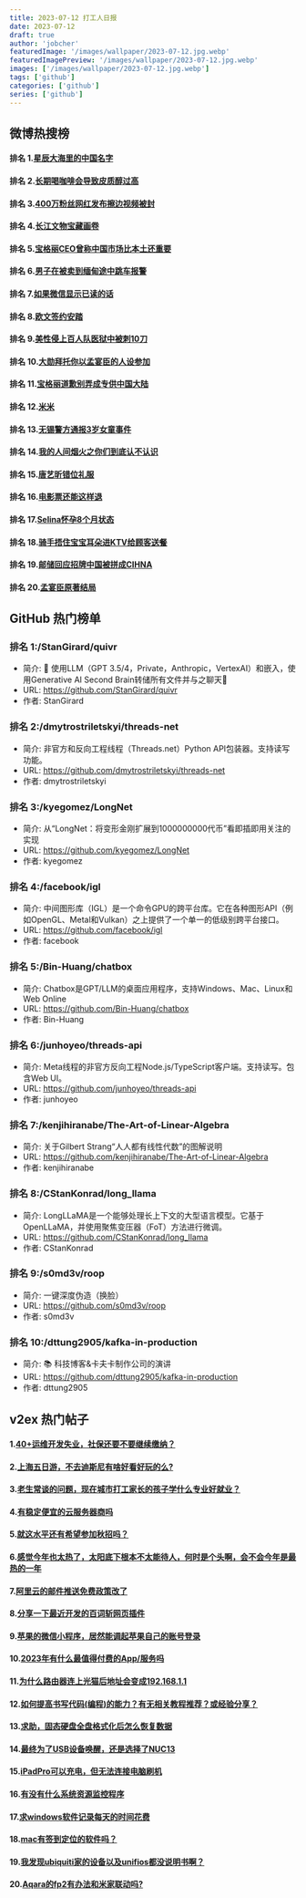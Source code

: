 ```yaml
---
title: 2023-07-12 打工人日报
date: 2023-07-12
draft: true
author: 'jobcher'
featuredImage: '/images/wallpaper/2023-07-12.jpg.webp'
featuredImagePreview: '/images/wallpaper/2023-07-12.jpg.webp'
images: ['/images/wallpaper/2023-07-12.jpg.webp']
tags: ['github']
categories: ['github']
series: ['github']
---
```


## 微博热搜榜

#### 排名 1.[星辰大海里的中国名字](https://s.weibo.com/weibo?q=星辰大海里的中国名字)
#### 排名 2.[长期喝咖啡会导致皮质醇过高](https://s.weibo.com/weibo?q=长期喝咖啡会导致皮质醇过高)
#### 排名 3.[400万粉丝网红发布擦边视频被封](https://s.weibo.com/weibo?q=400万粉丝网红发布擦边视频被封)
#### 排名 4.[长江文物宝藏画卷](https://s.weibo.com/weibo?q=长江文物宝藏画卷)
#### 排名 5.[宝格丽CEO曾称中国市场比本土还重要](https://s.weibo.com/weibo?q=宝格丽CEO曾称中国市场比本土还重要)
#### 排名 6.[男子在被卖到缅甸途中跳车报警](https://s.weibo.com/weibo?q=男子在被卖到缅甸途中跳车报警)
#### 排名 7.[如果微信显示已读的话](https://s.weibo.com/weibo?q=如果微信显示已读的话)
#### 排名 8.[欧文签约安踏](https://s.weibo.com/weibo?q=欧文签约安踏)
#### 排名 9.[美性侵上百人队医狱中被刺10刀](https://s.weibo.com/weibo?q=美性侵上百人队医狱中被刺10刀)
#### 排名 10.[大勋拜托你以孟宴臣的人设参加](https://s.weibo.com/weibo?q=大勋拜托你以孟宴臣的人设参加)
#### 排名 11.[宝格丽道歉别弄成专供中国大陆](https://s.weibo.com/weibo?q=宝格丽道歉别弄成专供中国大陆)
#### 排名 12.[米米](https://s.weibo.com/weibo?q=米米)
#### 排名 13.[无锡警方通报3岁女童事件](https://s.weibo.com/weibo?q=无锡警方通报3岁女童事件)
#### 排名 14.[我的人间烟火之你们到底认不认识](https://s.weibo.com/weibo?q=我的人间烟火之你们到底认不认识)
#### 排名 15.[唐艺昕错位礼服](https://s.weibo.com/weibo?q=唐艺昕错位礼服)
#### 排名 16.[电影票还能这样退](https://s.weibo.com/weibo?q=电影票还能这样退)
#### 排名 17.[Selina怀孕8个月状态](https://s.weibo.com/weibo?q=Selina怀孕8个月状态)
#### 排名 18.[骑手捂住宝宝耳朵进KTV给顾客送餐](https://s.weibo.com/weibo?q=骑手捂住宝宝耳朵进KTV给顾客送餐)
#### 排名 19.[邮储回应招牌中国被拼成CIHNA](https://s.weibo.com/weibo?q=邮储回应招牌中国被拼成CIHNA)
#### 排名 20.[孟宴臣原著结局](https://s.weibo.com/weibo?q=孟宴臣原著结局)
## GitHub 热门榜单

### 排名 1:/StanGirard/quivr
- 简介: 🧠 使用LLM（GPT 3.5/4，Private，Anthropic，VertexAI）和嵌入，使用Generative AI Second Brain转储所有文件并与之聊天🧠
- URL: https://github.com/StanGirard/quivr
- 作者: StanGirard 

### 排名 2:/dmytrostriletskyi/threads-net
- 简介: 非官方和反向工程线程（Threads.net）Python API包装器。支持读写功能。
- URL: https://github.com/dmytrostriletskyi/threads-net
- 作者: dmytrostriletskyi 

### 排名 3:/kyegomez/LongNet
- 简介: 从“LongNet：将变形金刚扩展到1000000000代币”看即插即用关注的实现
- URL: https://github.com/kyegomez/LongNet
- 作者: kyegomez 

### 排名 4:/facebook/igl
- 简介: 中间图形库（IGL）是一个命令GPU的跨平台库。它在各种图形API（例如OpenGL、Metal和Vulkan）之上提供了一个单一的低级别跨平台接口。
- URL: https://github.com/facebook/igl
- 作者: facebook 

### 排名 5:/Bin-Huang/chatbox
- 简介: Chatbox是GPT/LLM的桌面应用程序，支持Windows、Mac、Linux和Web Online
- URL: https://github.com/Bin-Huang/chatbox
- 作者: Bin-Huang 

### 排名 6:/junhoyeo/threads-api
- 简介: Meta线程的非官方反向工程Node.js/TypeScript客户端。支持读写。包含Web UI。
- URL: https://github.com/junhoyeo/threads-api
- 作者: junhoyeo 

### 排名 7:/kenjihiranabe/The-Art-of-Linear-Algebra
- 简介: 关于Gilbert Strang“人人都有线性代数”的图解说明
- URL: https://github.com/kenjihiranabe/The-Art-of-Linear-Algebra
- 作者: kenjihiranabe 

### 排名 8:/CStanKonrad/long_llama
- 简介: LongLLaMA是一个能够处理长上下文的大型语言模型。它基于OpenLLaMA，并使用聚焦变压器（FoT）方法进行微调。
- URL: https://github.com/CStanKonrad/long_llama
- 作者: CStanKonrad 

### 排名 9:/s0md3v/roop
- 简介: 一键深度伪造（换脸）
- URL: https://github.com/s0md3v/roop
- 作者: s0md3v 

### 排名 10:/dttung2905/kafka-in-production
- 简介: 📚 科技博客&卡夫卡制作公司的演讲
- URL: https://github.com/dttung2905/kafka-in-production
- 作者: dttung2905 

## v2ex 热门帖子

#### 1.[40+运维开发失业，社保还要不要继续缴纳？](https://www.v2ex.com/t/956023#reply39)
#### 2.[上海五日游，不去迪斯尼有啥好看好玩的么?](https://www.v2ex.com/t/956025#reply30)
#### 3.[老生常谈的问题，现在城市打工家长的孩子学什么专业好就业？](https://www.v2ex.com/t/956030#reply20)
#### 4.[有稳定便宜的云服务器商吗](https://www.v2ex.com/t/956033#reply17)
#### 5.[就这水平还有希望参加秋招吗？](https://www.v2ex.com/t/956022#reply15)
#### 6.[感觉今年也太热了，太阳底下根本不太能待人，何时是个头啊，会不会今年是最热的一年](https://www.v2ex.com/t/956042#reply13)
#### 7.[阿里云的邮件推送免费政策改了](https://www.v2ex.com/t/956027#reply8)
#### 8.[分享一下最近开发的百词斩网页插件](https://www.v2ex.com/t/956024#reply7)
#### 9.[苹果的微信小程序，居然能调起苹果自己的账号登录](https://www.v2ex.com/t/956040#reply7)
#### 10.[2023年有什么最值得付费的App/服务吗](https://www.v2ex.com/t/956044#reply6)
#### 11.[为什么路由器连上光猫后地址会变成192.168.1.1](https://www.v2ex.com/t/956043#reply5)
#### 12.[如何提高书写代码(编程)的能力？有无相关教程推荐？或经验分享？](https://www.v2ex.com/t/956053#reply4)
#### 13.[求助，固态硬盘全盘格式化后怎么恢复数据](https://www.v2ex.com/t/956046#reply3)
#### 14.[最终为了USB设备唤醒，还是选择了NUC13](https://www.v2ex.com/t/956048#reply3)
#### 15.[iPadPro可以充电，但无法连接电脑刷机](https://www.v2ex.com/t/956029#reply2)
#### 16.[有没有什么系统资源监控程序](https://www.v2ex.com/t/956036#reply2)
#### 17.[求windows软件记录每天的时间花费](https://www.v2ex.com/t/956038#reply2)
#### 18.[mac有签到定位的软件吗？](https://www.v2ex.com/t/956039#reply2)
#### 19.[我发现ubiquiti家的设备以及unifios都没说明书啊？](https://www.v2ex.com/t/956047#reply1)
#### 20.[Aqara的fp2有办法和米家联动吗?](https://www.v2ex.com/t/956051#reply1)
